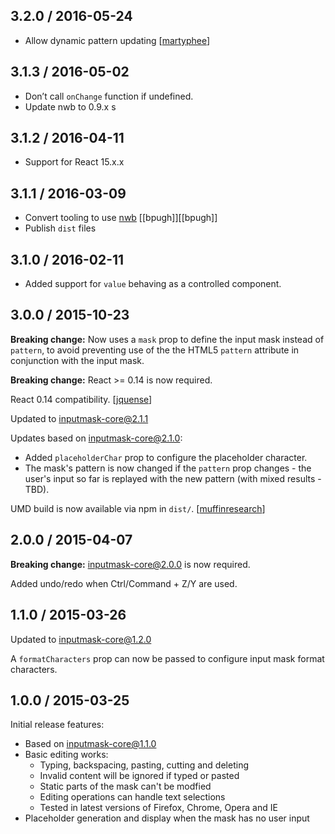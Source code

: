 ## 3.2.0 / 2016-05-24

* Allow dynamic pattern updating [[martyphee][martyphee]]

## 3.1.3 / 2016-05-02

* Don’t call `onChange` function if undefined.
* Update nwb to 0.9.x
s
## 3.1.2 / 2016-04-11

* Support for React 15.x.x

## 3.1.1 / 2016-03-09

* Convert tooling to use [nwb](https://github.com/insin/nwb/) [[bpugh]][[bpugh]]
* Publish `dist` files

## 3.1.0 / 2016-02-11

* Added support for `value` behaving as a controlled component.

## 3.0.0 / 2015-10-23

**Breaking change:** Now uses a `mask` prop to define the input mask instead of `pattern`, to avoid preventing use of the the HTML5 `pattern` attribute in conjunction with the input mask.

**Breaking change:** React >= 0.14 is now required.

React 0.14 compatibility. [[jquense][jquense]]

Updated to [inputmask-core@2.1.1](https://github.com/insin/inputmask-core/blob/master/CHANGES.md#211--2015-09-11)

Updates based on [inputmask-core@2.1.0](https://github.com/insin/inputmask-core/blob/master/CHANGES.md#210--2015-07-15):

* Added `placeholderChar` prop to configure the placeholder character.
* The mask's pattern is now changed if the `pattern` prop changes - the user's input so far is replayed with the new pattern (with mixed results - TBD).

UMD build is now available via npm in `dist/`. [[muffinresearch][muffinresearch]]

## 2.0.0 / 2015-04-07

**Breaking change:** [inputmask-core@2.0.0](https://github.com/insin/inputmask-core/blob/master/CHANGES.md#200--2015-04-03) is now required.

Added undo/redo when Ctrl/Command + Z/Y are used.

## 1.1.0 / 2015-03-26

Updated to [inputmask-core@1.2.0](https://github.com/insin/inputmask-core/blob/master/CHANGES.md#120--2015-03-26)

A `formatCharacters` prop can now be passed to configure input mask format characters.

## 1.0.0 / 2015-03-25

Initial release features:

* Based on [inputmask-core@1.1.0](https://github.com/insin/inputmask-core/blob/master/CHANGES.md#110--2015-03-25)
* Basic editing works:
  * Typing, backspacing, pasting, cutting and deleting
  * Invalid content will be ignored if typed or pasted
  * Static parts of the mask can't be modfied
  * Editing operations can handle text selections
  * Tested in latest versions of Firefox, Chrome, Opera and IE
* Placeholder generation and display when the mask has no user input

[jquense]: https://github.com/jquense
[muffinresearch]: https://github.com/muffinresearch
[martyphee]: https://github.com/martyphee
